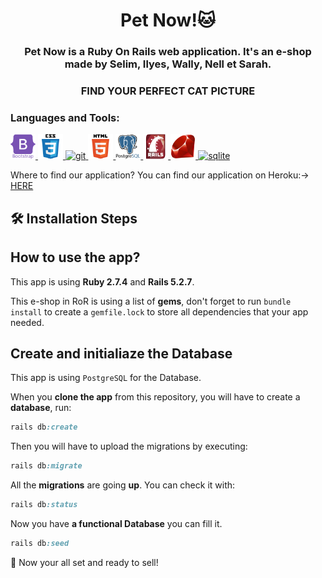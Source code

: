 
<h1 align="center">Pet Now!🐱</h1>  
<h3 align="center">Pet Now is a Ruby On Rails web application. It's an e-shop made by Selim, Ilyes, Wally, Nell et Sarah.</h3> 
<h3 align="center">FIND YOUR PERFECT CAT PICTURE</h3>  
  
  
<p align="left">  
</p>  
  
<h3 align="left">Languages and Tools:</h3>  
<p align="left"> <a href="https://getbootstrap.com" target="_blank" rel="noreferrer"> <img src="https://raw.githubusercontent.com/devicons/devicon/master/icons/bootstrap/bootstrap-plain-wordmark.svg" alt="bootstrap" width="40" height="40"/> </a> <a href="https://www.w3schools.com/css/" target="_blank" rel="noreferrer"> <img src="https://raw.githubusercontent.com/devicons/devicon/master/icons/css3/css3-original-wordmark.svg" alt="css3" width="40" height="40"/> </a> <a href="https://git-scm.com/" target="_blank" rel="noreferrer"> <img src="https://www.vectorlogo.zone/logos/git-scm/git-scm-icon.svg" alt="git" width="40" height="40"/> </a> <a href="https://www.w3.org/html/" target="_blank" rel="noreferrer"> <img src="https://raw.githubusercontent.com/devicons/devicon/master/icons/html5/html5-original-wordmark.svg" alt="html5" width="40" height="40"/> </a> <a href="https://www.postgresql.org" target="_blank" rel="noreferrer"> <img src="https://raw.githubusercontent.com/devicons/devicon/master/icons/postgresql/postgresql-original-wordmark.svg" alt="postgresql" width="40" height="40"/> </a> <a href="https://rubyonrails.org" target="_blank" rel="noreferrer"> <img src="https://raw.githubusercontent.com/devicons/devicon/master/icons/rails/rails-original-wordmark.svg" alt="rails" width="40" height="40"/> </a> <a href="https://www.ruby-lang.org/en/" target="_blank" rel="noreferrer"> <img src="https://raw.githubusercontent.com/devicons/devicon/master/icons/ruby/ruby-original.svg" alt="ruby" width="40" height="40"/> </a> <a href="https://www.sqlite.org/" target="_blank" rel="noreferrer"> <img src="https://www.vectorlogo.zone/logos/sqlite/sqlite-icon.svg" alt="sqlite" width="40" height="40"/> </a> </p>  
  

Where to find our application?
You can find our application on Heroku:-> [HERE]( pet-now-staging.herokuapp.com )

## 🛠️ Installation Steps
## How to use the app?

This app is using **Ruby 2.7.4** and **Rails 5.2.7**.

This e-shop in RoR is using a list of **gems**, don't forget to run `bundle install` to create a `gemfile.lock` to store all dependencies that your app needed.

## Create and initialiaze the Database 

This app is using `PostgreSQL` for the Database.

When you __clone the app__ from this repository, you will have to create a **database**, run:

````ruby
rails db:create
````

Then you will have to upload the migrations by executing:

````ruby
rails db:migrate
````

All the **migrations** are going **up**. You can check it with:

````ruby
rails db:status
`````

Now you have **a functional Database** you can fill it.


```ruby
rails db:seed
````
🌟 Now your all set and ready to sell!
